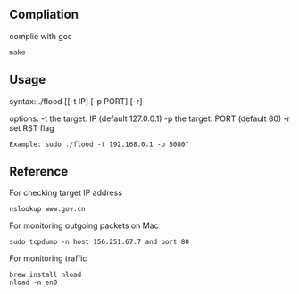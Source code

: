 
## Compliation
complie with gcc
````
make
````

## Usage
syntax: ./flood [[-t IP] [-p PORT] [-r]

options:
	-t the target: IP (default 127.0.0.1)
	-p the target: PORT (default 80)
	-r set RST flag

	Example: sudo ./flood -t 192.168.0.1 -p 8080"

## Reference
For checking target IP address
````
nslookup www.gov.cn
````

For monitoring outgoing packets on Mac
````
sudo tcpdump -n host 156.251.67.7 and port 80
````

For monitoring traffic
````
brew install nload
nload -n en0
````